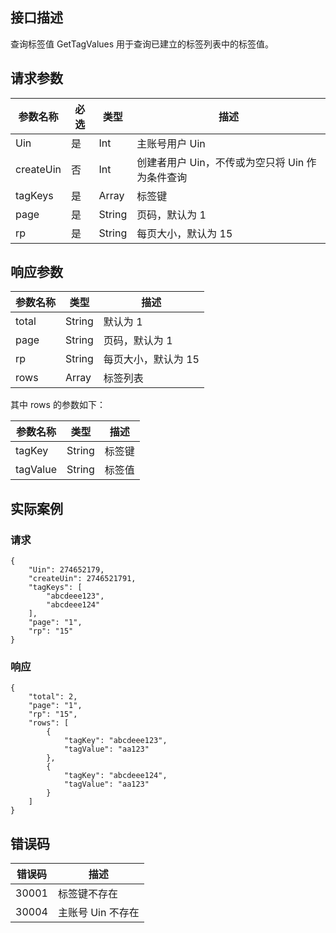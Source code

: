 
## 接口描述
 查询标签值 GetTagValues 用于查询已建立的标签列表中的标签值。
## 请求参数
|参数名称|必选|类型|描述|
|---------|---------|---------|--------|
|Uin|	是|	Int	|主账号用户 Uin|
|createUin|	否	|Int|	创建者用户 Uin，不传或为空只将 Uin 作为条件查询|
|tagKeys|	是|	Array|	标签键|
|page|	是|	String	|页码，默认为 1|
|rp|	是|	String	|每页大小，默认为 15|


## 响应参数



| 参数名称 | 类型 | 描述 |
|---------|---------|---------|
| total | String | 默认为 1 |
| page | String | 页码，默认为 1 |
| rp | String | 每页大小，默认为 15 |
| rows | Array | 标签列表 |

其中 rows 的参数如下：

| 参数名称 | 类型 | 描述 |
|---------|---------|---------|
|tagKey|String	|标签键|
|tagValue|String	|标签值|




## 实际案例
### 请求

```
{
    "Uin": 274652179,
    "createUin": 2746521791,
    "tagKeys": [
        "abcdeee123",
        "abcdeee124"
    ],
    "page": "1",
    "rp": "15"
}
```
### 响应

```
{
    "total": 2,
    "page": "1",
    "rp": "15",
    "rows": [
        {
            "tagKey": "abcdeee123",
            "tagValue": "aa123"
        },
        {
            "tagKey": "abcdeee124",
            "tagValue": "aa123"
        }
    ]
}
```
## 错误码


| 错误码 | 描述 |
|---------|---------|
|30001|	标签键不存在|
|30004|	主账号 Uin 不存在|

